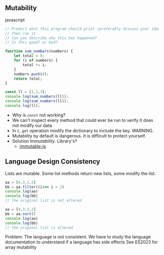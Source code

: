 Mutability
----------

javascript
```javascript
// Predict what this program should print (preferably discuss your idea with another person)
// then run it
// Can you describe why this has happened?
// Is this good? or bad?

function sum_numbers(numbers) {
    let total = 0;
    for (i of numbers) {
        total += i;
    }
    numbers.push(8);
    return total;
}

const ll = [1,2,3];
console.log(sum_numbers(ll));
console.log(sum_numbers(ll));
console.log(ll);
```

* Why is `const` not working?
* We can't inspect every method that could ever be run to verify it does not modify our data
* In `C`, `get` operation modify the dictionary to include the key. WARNING.
* Mutability by default is dangerous. It is difficult to protect yourself.
* Solution _Immutability_. Library's?
    * [immutable-js](https://immutable-js.com/)


Language Design Consistency
---------------------------

Lists are mutable.
Some list methods return new lists, some modify the list.


```javascript
aa = [4,3,1,2]
bb = aa.filter((i)=> i > 2)
console.log(aa)
console.log(bb)
// the original list is not altered
```

```javascript
aa = [4,3,1,2]
bb = aa.sort()
console.log(aa)
console.log(bb)
// the original list is altered
```

Problem: The language is not consistent. We have to study the language documentation to understand if a language has side effects
See ES2023 for array mutability
